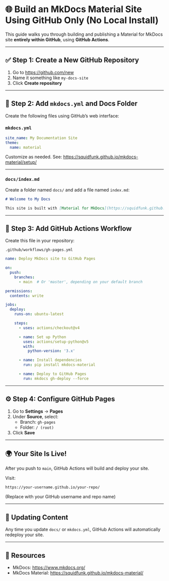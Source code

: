 # 🌐 Build an MkDocs Material Site Using GitHub Only (No Local Install)

This guide walks you through building and publishing a Material for MkDocs site **entirely within GitHub**, using **GitHub Actions**.

---

## ✅ Step 1: Create a New GitHub Repository

1. Go to https://github.com/new  
2. Name it something like `my-docs-site`  
3. Click **Create repository**

---

## 📄 Step 2: Add `mkdocs.yml` and Docs Folder

Create the following files using GitHub’s web interface:

### `mkdocs.yml`

```yaml
site_name: My Documentation Site
theme:
  name: material
```

Customize as needed. See: https://squidfunk.github.io/mkdocs-material/setup/

---

### `docs/index.md`

Create a folder named `docs/` and add a file named `index.md`:

```markdown
# Welcome to My Docs

This site is built with [Material for MkDocs](https://squidfunk.github.io/mkdocs-material/).
```

---

## 🤖 Step 3: Add GitHub Actions Workflow

Create this file in your repository:

`.github/workflows/gh-pages.yml`

```yaml
name: Deploy MkDocs site to GitHub Pages

on:
  push:
    branches:
      - main  # Or 'master', depending on your default branch

permissions:
  contents: write

jobs:
  deploy:
    runs-on: ubuntu-latest

    steps:
      - uses: actions/checkout@v4

      - name: Set up Python
        uses: actions/setup-python@v5
        with:
          python-version: '3.x'

      - name: Install dependencies
        run: pip install mkdocs-material

      - name: Deploy to GitHub Pages
        run: mkdocs gh-deploy --force
```

---

## ⚙️ Step 4: Configure GitHub Pages

1. Go to **Settings** → **Pages**
2. Under **Source**, select:
   - Branch: `gh-pages`
   - Folder: `/ (root)`
3. Click **Save**

---

## 🌍 Your Site Is Live!

After you push to `main`, GitHub Actions will build and deploy your site.

Visit:  
```
https://your-username.github.io/your-repo/
```

(Replace with your GitHub username and repo name)

---

## 📝 Updating Content

Any time you update `docs/` or `mkdocs.yml`, GitHub Actions will automatically redeploy your site.

---

## 🔗 Resources

- MkDocs: https://www.mkdocs.org/
- MkDocs Material: https://squidfunk.github.io/mkdocs-material/
